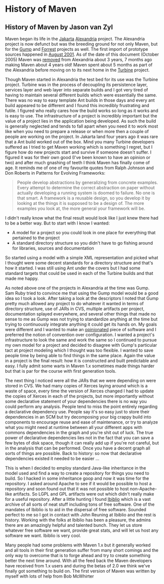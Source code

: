 # History of Maven 

<!--
 Allow front-matter here eventually. Just copy Jekyll
 Jason van Zyl
 12 October 2005
-->

## History of Maven by Jason van Zyl

Maven began its life in the [Jakarta][1] [Alexandria][2] project. The Alexandria project is now defunct but was the breeding ground for not only Maven, but for the [Gump][3] and [Forrest][4] projects as well. The first import of prototype sources happened in
[August 2001][5]. As of the date of this document (October 2005) Maven was [removed][6] from Alexandria about 3 years, 7 months ago making Maven about 4 years old! Maven spent about 5 months as part of the Alexandria before moving on to its next home in the [Turbine][7] project.

Though Maven started in Alexandria the test bed for its use was the Turbine project. Turbine was in the process of
decoupling its persistence layer, services layer and web layer into separate builds and I got very tired of having
to maintain several different builds which were essentially the same. There was no way to easy template Ant builds
in those days and every ant build appeared to be different and I found this incredibly frustrating and futile. I figured
who really cares how the build works so long as it works and is easy to use. The infrastructure of a project is
incredibly important but the value of a project lies in the application being developed. As such the build is
generally neglected and tends to fall apart when you need it to work most like when you need to prepare a release or when
more then a couple of people are working on the project. In Jakarta land four years ago it was rare that a Ant build
worked out of the box. Mind you many Turbine developers suffered as I tried to get Maven working which is something I regret,
but I figure how do new projects start and survive if someone doesn't suffer. I figured it was for their own good
(I've been known to have an opinion or two) and after much gnashing of teeth I think Maven has finally come of age.
It reminds me of one of my favourite quotes from Ralph Johnson and Don Roberts in Patterns for Evolving Frameworks:

> People develop abstractions by generalizing from concrete examples. Every attempt to determine the correct abstraction
> on paper without actually developing a running system is doomed to failure. No one is that smart. A framework is a
> reusable design, so you develop it by looking at the things it is supposed to be a design of. The more examples
> you look at, the more general your framework will be.

I didn't really know what the final result would look like I just knew there had to be a better way.
But to start with I know I wanted:

- A model for a project so you could look in one place for everything that pertained to the project
- A standard directory structure so you didn't have to go fishing around for libraries, sources and documentation

So started using a model with a simple XML representation and picked what I thought were some decent standards for
a directory structure and that's how it started. I was still using Ant under the covers but I had some standard targets
that could be used in each of the Turbine builds and that made me happy.

As noted above one of the projects in Alexandria at the time was Gump. Sam Ruby tried to convince me that using
the Gump model would be a good idea so I took a look. After taking a look at the descriptors I noted that Gump
pretty much allowed any project to do whatever it wanted in terms of directory structure, use of JARs in CVS,
multiple artifacts per project, documentation splayed everywhere, and several other things that made no sense to me
as Gump was not trying to standardize anything at the time but trying to continuously integrate anything it could
get its hands on. My goals were different and I wanted to make an
[opinionated][8] piece of software and I preferred the notion of convention over configuration. I wanted a project's infrastructure to
look the same and work the same so I continued to pursue my own model for a project and decided to disagree with
Gump's particular tact at project modeling which I thought was too flexible. I wanted to save people time by being
able to find things in the same place. Again the value in a project is the final result: how it is constructed
and built predictable and easy. I fully admit some warts in Maven 1.x sometimes made things harder but that is
par for the course with first generation tools.

The next thing I noticed were all the JARs that we were depending on were stored in CVS. We had many copies
of Xerces laying around which is a waste of space, every time the version of Xerces changed
I had to update the copies of Xerces in each of the projects, but more importantly without some declarative statement of
your dependencies there is no way you could perform any analysis. People tend to miss the point entirely regarding
a declarative dependency use. People say it's so easy just to store their dependencies in an SCM but try decomposing
your big crappy build into components to encourage reuse and ease of maintenance, or try to analyze what you might
need at runtime between all your different apps with commons dependencies in the graph and you're shit out of luck.
The true power of declarative dependencies lies not in the fact that you can save a few bytes of disk space, though
it can really add up if you're not careful, but in the analysis that can be performed. Once you have a decent graph
all sorts of things are possible. Back to history: so now that declarative dependencies existed it needed to
be easier ...

This is when I decided to employ standard Java-like inheritance in the model used and find a way to create a repository
for things you need to build. So I hacked in some inheritance goop and now it was time for the repository. I asked
around Apache to see if it would be possible to host a repository and soon found out that it was not possible to
host non-Apache-like artifacts. So LGPL and GPL artifacts were out which didn't really make for a useful repository.
After a little hunting I found [Ibiblio][9] which is a vast archive of all sorts of neat
stuff including tons of free software. One of the mandates of Ibiblio is to aid in the dispersal of free software.
Sounded perfect to me so I got in contact with John Reuning at Ibiblio and the rest is history. Working with the
folks at Ibiblio has been a pleasure, the admins there are an amazingly helpful and talented bunch. They let us
store whatever free software we want, provide great stats, and will let us host any software we want. Ibiblio
is very cool.

Many people had some problems with Maven 1.x but it generally worked and all tools in their first generation
suffer from many short comings and the only way to overcome that is to forge ahead and try to create something
better the next time around. With all the feed back the Maven developers have received from 1.x users
and during the betas of 2.0 we think we've finally got something to build on. The first version of Maven
was written by myself with lots of help from Bob McWhirter

[1]: http://jakarta.apache.org
[2]: http://jakarta.apache.org/alexandria/legacy/
[3]: http://gump.apache.org
[4]: http://forrest.apache.org
[5]: http://mail-archives.apache.org/mod_mbox/jakarta-alexandria-dev/200108.mbox/%3c20010827163505.53005.qmail@icarus.apache.org%3e
[6]: http://mail-archives.apache.org/mod_mbox/jakarta-alexandria-dev/200202.mbox/%3c20020202153719.50163.qmail@icarus.apache.org%3e
[7]: http://turbine.apache.org/
[8]: http://www.oreillynet.com/pub/a/network/2005/08/30/ruby-rails-david-heinemeier-hansson.html
[9]: http://www.ibiblio.org
